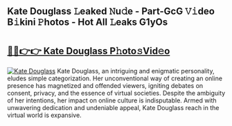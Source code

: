 ## Kate Douglass 𝙻eaked 𝙽u𝚍e - Part-GcG 𝚅𝚒deo B𝚒kini 𝙿hotos - Hot All 𝙻eaks G1yOs

# <h2><a href="http://ld1c5lk.urlbe.top/?page=Kate+Douglass">🔗🔗👉👉 Kate Douglass P𝚑oto𝚜Vid𝚎o</a></h2>

[![Kate Douglass](https://i.imgur.com/eBuTRDB.gif)](http://ld1c5lk.urlbe.top/?page=Kate+Douglass)
Kate Douglass, an intriguing and enigmatic personality, eludes simple categorization. Her unconventional way of creating an online presence has magnetized and offended viewers, igniting debates on consent, privacy, and the essence of virtual societies. Despite the ambiguity of her intentions, her impact on online culture is indisputable. Armed with unwavering dedication and undeniable appeal, Kate Douglass reach in the virtual world is expansive.
